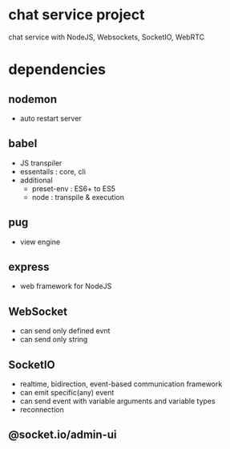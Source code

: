 # chat service project

chat service with NodeJS, Websockets, SocketIO, WebRTC

# dependencies

## nodemon

- auto restart server

## babel

- JS transpiler
- essentails : core, cli
- additional
  - preset-env : ES6+ to ES5
  - node : transpile & execution

## pug

- view engine

## express

- web framework for NodeJS

## WebSocket

- can send only defined evnt
- can send only string

## SocketIO

- realtime, bidirection, event-based communication framework
- can emit specific(any) event
- can send event with variable arguments and variable types
- reconnection

## @socket.io/admin-ui
